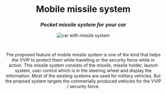 <h1 align="center"> Mobile missile system </h1>
<i><h3 align = "center"> Pocket missile system for your car </h3></i>

<p align = "center">  
  <img src="https://github.com/Y-133/GENESIS22_AUTO1_TEAM10_dumbleDOOR/blob/main/Individual/99007456/IMAGES/missile%20car.jpg" alt="car with missile system"> </p>
<br> 
<p align = "center">
  The proposed feature of mobile missile system is one of the kind that helps the VVIP to protect them while travelling or the security force while in action. This missile system consists of the missile, missile holder, launch system, user control which is in the steering wheel and display the information. Most of the existing systems are used for military vehicles. But the propsed system targets the commerially produced vehicles for the VVIP / security force.
</p>
